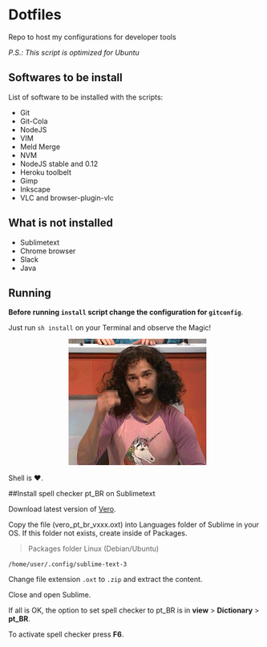 # Dotfiles

Repo to host my configurations for developer tools

*P.S.: This script is optimized for Ubuntu*

## Softwares to be install

List of software to be installed with the scripts:

- Git
- Git-Cola
- NodeJS
- VIM
- Meld Merge
- NVM
- NodeJS stable and 0.12
- Heroku toolbelt
- Gimp
- Inkscape
- VLC and browser-plugin-vlc

## What is not installed

- Sublimetext
- Chrome browser
- Slack
- Java

## Running

**Before running `install` script change the configuration for `gitconfig`**.

Just run `sh install` on your Terminal and observe the Magic!

<p align="center">
    <img src="/img/magic.gif" alt="Magic Gif">
</p>

Shell is :heart:.

##Install spell checker pt_BR on Sublimetext

Download latest version of [Vero](https://pt-br.libreoffice.org/projetos/vero/).

Copy the file (vero_pt_br_vxxx.oxt) into Languages folder of Sublime in your OS. If this folder not exists, create inside of Packages.

> Packages folder Linux (Debian/Ubuntu)

```
/home/user/.config/sublime-text-3
```

Change file extension `.oxt` to `.zip` and extract the content.

Close and open Sublime.

If all is OK, the option to set spell checker to pt_BR is in **view** > **Dictionary** > **pt_BR**.

To activate spell checker press **F6**.
